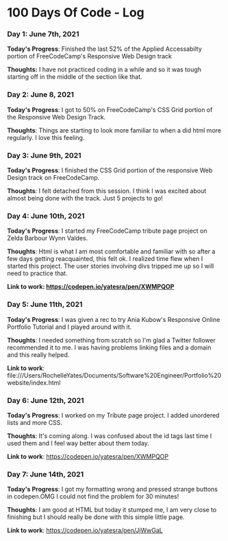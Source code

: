 # 100 Days Of Code - Log

### Day 1: June 7th, 2021 

**Today's Progress**: Finished the last 52% of the Applied Accessabilty portion of FreeCodeCamp's Responsive Web Design track

**Thoughts:** I have not practiced coding in a while and so it was tough starting off in the middle of the section like that.


### Day 2: June 8, 2021 

**Today's Progress**: I got to 50% on FreeCodeCamp's CSS Grid portion of the Responsive Web Design Track. 

**Thoughts**: Things are starting to look more familiar to when a did html more regularly. I love this feeling.

### Day 3: June 9th, 2021

**Today's Progress**:
I finished the CSS Grid portion of the responsive Web Design track on FreeCodeCamp.

**Thoughts**:
I felt detached from this session. I think I was excited about almost being done with the track. Just 5 projects to go!


### Day 4: June 10th, 2021

**Today's Progress**:
I started my FreeCodeCamp tribute page project on Zelda Barbour Wynn Valdes.

**Thoughts**:
Html is what I am most comfortable and familiar with so after a few days getting reacquainted, this felt ok. I realized time flew when I started this project. The user stories involving divs tripped me up so I will need to practice that.

**Link to work: https://codepen.io/yatesra/pen/XWMPQOP**


### Day 5: June 11th, 2021

**Today's Progress**:
I was given a rec to try Ania Kubow's Responsive Online Portfolio Tutorial and I played around with it.


**Thoughts**:
I needed something from scratch so I'm glad a Twitter follower recommended it to me. I was having problems linking files and a domain and this really helped.


**Link to work**:
file:///Users/RochelleYates/Documents/Software%20Engineer/Portfolio%20website/index.html


### Day 6: June 12th, 2021

**Today's Progress**:
I worked on my Tribute page project. I added unordered lists and more CSS. 

**Thoughts**:
It's coming along. I was confused about the id tags last time I used them and I feel way better about them today.


**Link to work**:
https://codepen.io/yatesra/pen/XWMPQOP



### Day 7: June 14th, 2021
**Today's Progress**:
I got my formatting wrong and pressed strange buttons in codepen.OMG I could not find the problem for 30 minutes!

**Thoughts**:
I am good at HTML but today it stumped me, I am very close to finishing but I should really be done with this simple little page.

**Link to work**:
https://codepen.io/yatesra/pen/JjWwGaL